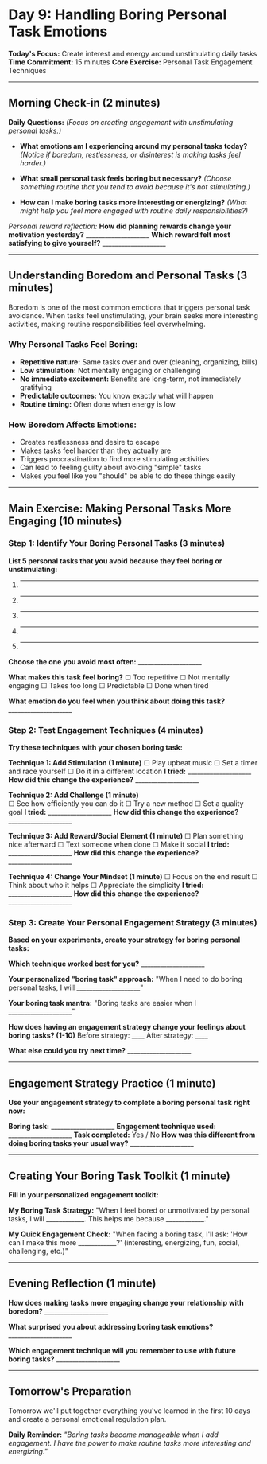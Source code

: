 # Day 9: Handling Boring Personal Task Emotions

**Today's Focus:** Create interest and energy around unstimulating daily tasks
**Time Commitment:** 15 minutes
**Core Exercise:** Personal Task Engagement Techniques

---

## Morning Check-in (2 minutes)

**Daily Questions:** *(Focus on creating engagement with unstimulating personal tasks.)*

- **What emotions am I experiencing around my personal tasks today?**
  *(Notice if boredom, restlessness, or disinterest is making tasks feel harder.)*

- **What small personal task feels boring but necessary?**
  *(Choose something routine that you tend to avoid because it's not stimulating.)*

- **How can I make boring tasks more interesting or energizing?**
  *(What might help you feel more engaged with routine daily responsibilities?)*

*Personal reward reflection:*
**How did planning rewards change your motivation yesterday?** ____________________
**Which reward felt most satisfying to give yourself?** ____________________

---

## Understanding Boredom and Personal Tasks (3 minutes)

Boredom is one of the most common emotions that triggers personal task avoidance. When tasks feel unstimulating, your brain seeks more interesting activities, making routine responsibilities feel overwhelming.

### Why Personal Tasks Feel Boring:
- **Repetitive nature:** Same tasks over and over (cleaning, organizing, bills)
- **Low stimulation:** Not mentally engaging or challenging
- **No immediate excitement:** Benefits are long-term, not immediately gratifying
- **Predictable outcomes:** You know exactly what will happen
- **Routine timing:** Often done when energy is low

### How Boredom Affects Emotions:
- Creates restlessness and desire to escape
- Makes tasks feel harder than they actually are
- Triggers procrastination to find more stimulating activities  
- Can lead to feeling guilty about avoiding "simple" tasks
- Makes you feel like you "should" be able to do these things easily

---

## Main Exercise: Making Personal Tasks More Engaging (10 minutes)

### Step 1: Identify Your Boring Personal Tasks (3 minutes)

**List 5 personal tasks that you avoid because they feel boring or unstimulating:**

1. ____________________
2. ____________________
3. ____________________
4. ____________________
5. ____________________

**Choose the one you avoid most often:** ____________________

**What makes this task feel boring?**
☐ Too repetitive ☐ Not mentally engaging ☐ Takes too long ☐ Predictable ☐ Done when tired

**What emotion do you feel when you think about doing this task?** ____________________

### Step 2: Test Engagement Techniques (4 minutes)

**Try these techniques with your chosen boring task:**

**Technique 1: Add Stimulation (1 minute)**
☐ Play upbeat music ☐ Set a timer and race yourself ☐ Do it in a different location
**I tried:** ____________________
**How did this change the experience?** ____________________

**Technique 2: Add Challenge (1 minute)**  
☐ See how efficiently you can do it ☐ Try a new method ☐ Set a quality goal
**I tried:** ____________________
**How did this change the experience?** ____________________

**Technique 3: Add Reward/Social Element (1 minute)**
☐ Plan something nice afterward ☐ Text someone when done ☐ Make it social
**I tried:** ____________________
**How did this change the experience?** ____________________

**Technique 4: Change Your Mindset (1 minute)**
☐ Focus on the end result ☐ Think about who it helps ☐ Appreciate the simplicity
**I tried:** ____________________
**How did this change the experience?** ____________________

### Step 3: Create Your Personal Engagement Strategy (3 minutes)

**Based on your experiments, create your strategy for boring personal tasks:**

**Which technique worked best for you?** ____________________

**Your personalized "boring task" approach:**
"When I need to do boring personal tasks, I will ____________________"

**Your boring task mantra:**
"Boring tasks are easier when I ____________________"

**How does having an engagement strategy change your feelings about boring tasks? (1-10)**
Before strategy: ____
After strategy: ____

**What else could you try next time?** ____________________

---

## Engagement Strategy Practice (1 minute)

**Use your engagement strategy to complete a boring personal task right now:**

**Boring task:** ____________________
**Engagement technique used:** ____________________
**Task completed:** Yes / No
**How was this different from doing boring tasks your usual way?** ____________________

---

## Creating Your Boring Task Toolkit (1 minute)

**Fill in your personalized engagement toolkit:**

**My Boring Task Strategy:**
"When I feel bored or unmotivated by personal tasks, I will ____________. This helps me because ____________."

**My Quick Engagement Check:**
"When facing a boring task, I'll ask: 'How can I make this more ____________?' (interesting, energizing, fun, social, challenging, etc.)"

---

## Evening Reflection (1 minute)

**How does making tasks more engaging change your relationship with boredom?** ____________________

**What surprised you about addressing boring task emotions?** ____________________

**Which engagement technique will you remember to use with future boring tasks?** ____________________

---

## Tomorrow's Preparation
Tomorrow we'll put together everything you've learned in the first 10 days and create a personal emotional regulation plan.

**Daily Reminder:**
*"Boring tasks become manageable when I add engagement. I have the power to make routine tasks more interesting and energizing."*